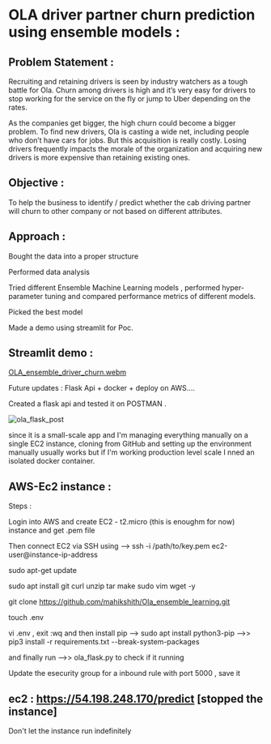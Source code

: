 # OLA driver partner churn prediction using ensemble models : 

## Problem Statement : 

Recruiting and retaining drivers is seen by industry watchers as a tough battle for Ola. Churn among drivers is high and it’s very easy for drivers to stop working for the service on the fly or jump to Uber depending on the rates.

As the companies get bigger, the high churn could become a bigger problem. To find new drivers, Ola is casting a wide net, including people who don’t have cars for jobs. But this acquisition is really costly. Losing drivers frequently impacts the morale of the organization and acquiring new drivers is more expensive than retaining existing ones.

 ## Objective : 

 To help the business to identify / predict whether the cab driving partner will churn to other company or not based on different attributes.

 ## Approach : 

 Bought the data into a proper structure  

 Performed data analysis 

 Tried different Ensemble Machine Learning models , performed hyper-parameter tuning and compared performance metrics of different models.

 Picked the best model

 Made a demo using streamlit for Poc.

## Streamlit demo : 
 
[OLA_ensemble_driver_churn.webm](https://github.com/user-attachments/assets/dc60f1d8-39dd-4e64-8c0e-c8e3f36c040c)

Future updates : Flask Api + docker +  deploy on AWS....

Created a flask api and tested it on POSTMAN
.

![ola_flask_post](https://github.com/user-attachments/assets/129c2c4f-b5d4-4a1c-9c85-510171e61508)


since it is a small-scale app and I'm managing everything manually on a single EC2 instance, cloning from GitHub and setting up the environment manually usually works but if I'm working production level scale I nned an isolated docker container. 

## AWS-Ec2 instance : 

Steps :

Login into AWS and create EC2 - t2.micro (this is enoughm for now) instance and get .pem file

Then connect EC2 via SSH using -->   ssh -i /path/to/key.pem ec2-user@instance-ip-address

sudo apt-get update

sudo apt install git curl unzip tar make sudo vim wget -y

git clone https://github.com/mahikshith/Ola_ensemble_learning.git 

touch .env

vi .env , exit :wq and then install pip --> sudo apt install python3-pip -->> pip3 install -r  requirements.txt --break-system-packages

and finally run -->> ola_flask.py to check if it running 

Update the esecurity group for a inbound rule with port  5000 , save it 

## ec2 : https://54.198.248.170/predict  [stopped the instance]

Don't let the instance run indefinitely
